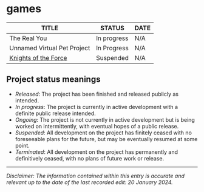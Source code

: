 # games

| TITLE                      | STATUS      | DATE |
|----------------------------|-------------|--------------------|
| The Real You | In progress | N/A |
| Unnamed Virtual Pet Project | In Progress | N/A |
| [Knights of the Force](https://www.roblox.com/games/14258959862/ALPHA-Knights-of-the-Force) | Suspended | N/A |

## Project status meanings

* *Released*: The project has been finished and released publicly as intended.
* *In progress*: The project is currently in active development with a definite public release intended.
* *Ongoing*: The project is not currently in active development but is being worked on intermittently, with eventual hopes of a public release.
* *Suspended*: All development on the project has finitely ceased with no foreseeable plans for the future, but may be eventually resumed at some point.
* *Terminated*: All development on the project has permanently and definitively ceased, with no plans of future work or release.

---

*Disclaimer: The information contained within this entry is accurate and relevant up to the date of the last recorded edit: 20 January 2024.*

 
